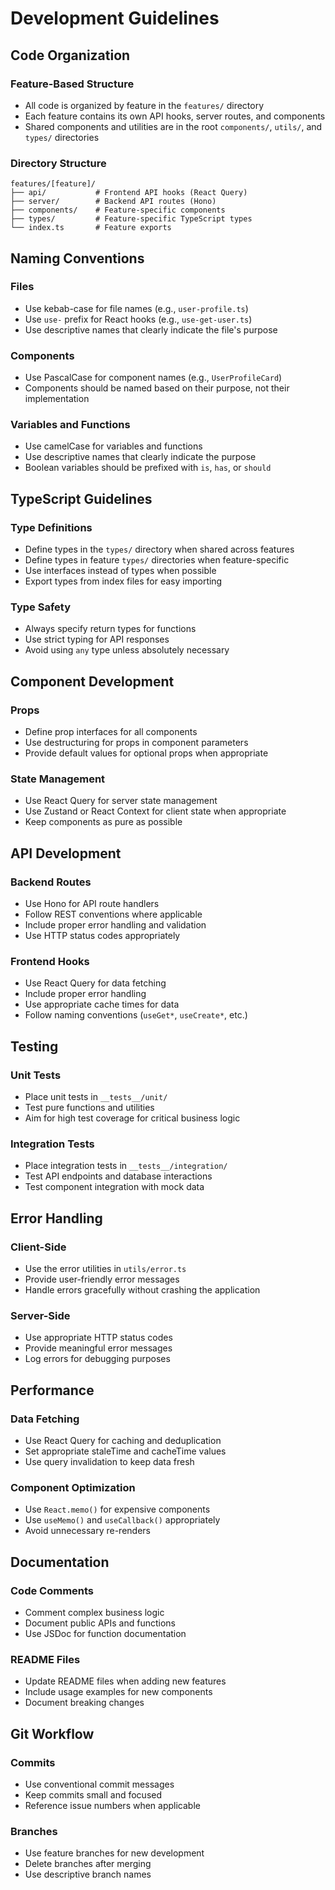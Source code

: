 # Development Guidelines

## Code Organization

### Feature-Based Structure
- All code is organized by feature in the `features/` directory
- Each feature contains its own API hooks, server routes, and components
- Shared components and utilities are in the root `components/`, `utils/`, and `types/` directories

### Directory Structure
```
features/[feature]/
├── api/           # Frontend API hooks (React Query)
├── server/        # Backend API routes (Hono)
├── components/    # Feature-specific components
├── types/         # Feature-specific TypeScript types
└── index.ts       # Feature exports
```

## Naming Conventions

### Files
- Use kebab-case for file names (e.g., `user-profile.ts`)
- Use `use-` prefix for React hooks (e.g., `use-get-user.ts`)
- Use descriptive names that clearly indicate the file's purpose

### Components
- Use PascalCase for component names (e.g., `UserProfileCard`)
- Components should be named based on their purpose, not their implementation

### Variables and Functions
- Use camelCase for variables and functions
- Use descriptive names that clearly indicate the purpose
- Boolean variables should be prefixed with `is`, `has`, or `should`

## TypeScript Guidelines

### Type Definitions
- Define types in the `types/` directory when shared across features
- Define types in feature `types/` directories when feature-specific
- Use interfaces instead of types when possible
- Export types from index files for easy importing

### Type Safety
- Always specify return types for functions
- Use strict typing for API responses
- Avoid using `any` type unless absolutely necessary

## Component Development

### Props
- Define prop interfaces for all components
- Use destructuring for props in component parameters
- Provide default values for optional props when appropriate

### State Management
- Use React Query for server state management
- Use Zustand or React Context for client state when appropriate
- Keep components as pure as possible

## API Development

### Backend Routes
- Use Hono for API route handlers
- Follow REST conventions where applicable
- Include proper error handling and validation
- Use HTTP status codes appropriately

### Frontend Hooks
- Use React Query for data fetching
- Include proper error handling
- Use appropriate cache times for data
- Follow naming conventions (`useGet*`, `useCreate*`, etc.)

## Testing

### Unit Tests
- Place unit tests in `__tests__/unit/`
- Test pure functions and utilities
- Aim for high test coverage for critical business logic

### Integration Tests
- Place integration tests in `__tests__/integration/`
- Test API endpoints and database interactions
- Test component integration with mock data

## Error Handling

### Client-Side
- Use the error utilities in `utils/error.ts`
- Provide user-friendly error messages
- Handle errors gracefully without crashing the application

### Server-Side
- Use appropriate HTTP status codes
- Provide meaningful error messages
- Log errors for debugging purposes

## Performance

### Data Fetching
- Use React Query for caching and deduplication
- Set appropriate staleTime and cacheTime values
- Use query invalidation to keep data fresh

### Component Optimization
- Use `React.memo()` for expensive components
- Use `useMemo()` and `useCallback()` appropriately
- Avoid unnecessary re-renders

## Documentation

### Code Comments
- Comment complex business logic
- Document public APIs and functions
- Use JSDoc for function documentation

### README Files
- Update README files when adding new features
- Include usage examples for new components
- Document breaking changes

## Git Workflow

### Commits
- Use conventional commit messages
- Keep commits small and focused
- Reference issue numbers when applicable

### Branches
- Use feature branches for new development
- Delete branches after merging
- Use descriptive branch names